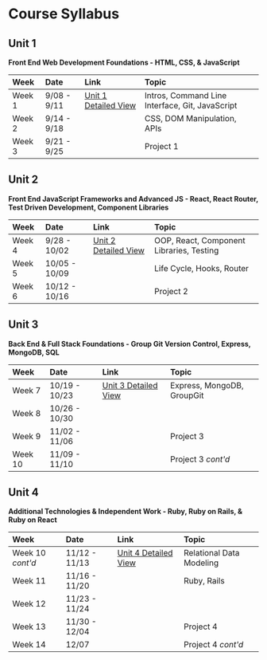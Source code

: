 # Course Syllabus

## Unit 1

**Front End Web Development Foundations - HTML, CSS, & JavaScript**

|  Week  |    Date     | Link                                | Topic                                           |
| :---- | :--------- | :---------------------------------- | :---------------------------------------------- |
| Week 1 | 9/08 - 9/11 | [Unit 1 Detailed View](/Unit-1.md)  | Intros, Command Line Interface, Git, JavaScript |
| Week 2 | 9/14 - 9/18 |                                     | CSS, DOM Manipulation, APIs                     |
| Week 3 | 9/21 - 9/25 |                                     | Project 1                                       |

## Unit 2

**Front End JavaScript Frameworks and Advanced JS - React, React Router, Test Driven Development, Component Libraries**

|  Week  |     Date      | Link                      | Topic                                    |
| :---- | :----------- | :------------------------ | :-------------------------               |
| Week 4 | 9/28 - 10/02  | [Unit 2 Detailed View](#) | OOP, React, Component Libraries, Testing |
| Week 5 | 10/05 - 10/09 |                           | Life Cycle, Hooks, Router                |
| Week 6 | 10/12 - 10/16 |                           | Project 2                                |

## Unit 3

**Back End & Full Stack Foundations - Group Git Version Control, Express, MongoDB, SQL**

|  Week  |    Date     | Link                      | Topic                      |
| :---- | :--------- | :------------------------ | :------------------------- |
| Week 7 | 10/19 - 10/23 | [Unit 3 Detailed View](#) | Express, MongoDB, GroupGit |
| Week 8 | 10/26 - 10/30 |                           |                            |
| Week 9 | 11/02 - 11/06 |                           | Project 3                  |
| Week 10 | 11/09 - 11/10 |                           | Project 3 _cont'd_                  |

## Unit 4

**Additional Technologies & Independent Work - Ruby, Ruby on Rails, & Ruby on React**

|  Week   |    Date     | Link                      | Topic                           |
| :----- | :--------- | :------------------------ | :------------------------------ |
| Week 10 _cont'd_ | 11/12 - 11/13 | [Unit 4 Detailed View](#) | Relational Data Modeling   |
| Week 11 | 11/16 - 11/20 |                           | Ruby, Rails                     |
| Week 12 | 11/23 - 11/24 |                           |                        |
| Week 13 | 11/30 - 12/04 |                           | Project 4                       |
| Week 14 | 12/07 |                           | Project 4 _cont'd_                       |
